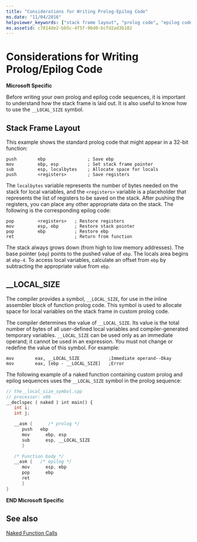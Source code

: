 ```yaml
---
title: "Considerations for Writing Prolog-Epilog Code"
ms.date: "11/04/2016"
helpviewer_keywords: ["stack frame layout", "prolog code", "epilog code", "__LOCAL_SIZE constant", "stack, stack frame layout"]
ms.assetid: c7814de2-bb5c-4f5f-96d0-bcfd2ad3b182
---
```

# Considerations for Writing Prolog/Epilog Code

**Microsoft Specific**

Before writing your own prolog and epilog code sequences, it is important to understand how the stack frame is laid out. It is also useful to know how to use the `__LOCAL_SIZE` symbol.

## <a name="_pluslang_c.2b2b_.stack_frame_layout"></a> Stack Frame Layout

This example shows the standard prolog code that might appear in a 32-bit function:

```
push        ebp                ; Save ebp
mov         ebp, esp           ; Set stack frame pointer
sub         esp, localbytes    ; Allocate space for locals
push        <registers>        ; Save registers
```

The `localbytes` variable represents the number of bytes needed on the stack for local variables, and the `<registers>` variable is a placeholder that represents the list of registers to be saved on the stack. After pushing the registers, you can place any other appropriate data on the stack. The following is the corresponding epilog code:

```
pop         <registers>   ; Restore registers
mov         esp, ebp      ; Restore stack pointer
pop         ebp           ; Restore ebp
ret                       ; Return from function
```

The stack always grows down (from high to low memory addresses). The base pointer (`ebp`) points to the pushed value of `ebp`. The locals area begins at `ebp-4`. To access local variables, calculate an offset from `ebp` by subtracting the appropriate value from `ebp`.

## <a name="_pluslang___local_size"></a> __LOCAL_SIZE

The compiler provides a symbol, `__LOCAL_SIZE`, for use in the inline assembler block of function prolog code. This symbol is used to allocate space for local variables on the stack frame in custom prolog code.

The compiler determines the value of `__LOCAL_SIZE`. Its value is the total number of bytes of all user-defined local variables and compiler-generated temporary variables. `__LOCAL_SIZE` can be used only as an immediate operand; it cannot be used in an expression. You must not change or redefine the value of this symbol. For example:

```
mov        eax, __LOCAL_SIZE           ;Immediate operand--Okay
mov        eax, [ebp - __LOCAL_SIZE]   ;Error
```

The following example of a naked function containing custom prolog and epilog sequences uses the `__LOCAL_SIZE` symbol in the prolog sequence:

```cpp
// the__local_size_symbol.cpp
// processor: x86
__declspec ( naked ) int main() {
   int i;
   int j;

   __asm {      /* prolog */
      push   ebp
      mov      ebp, esp
      sub      esp, __LOCAL_SIZE
      }

   /* Function body */
   __asm {   /* epilog */
      mov      esp, ebp
      pop      ebp
      ret
      }
}
```

**END Microsoft Specific**

## See also

[Naked Function Calls](../cpp/naked-function-calls.md)

